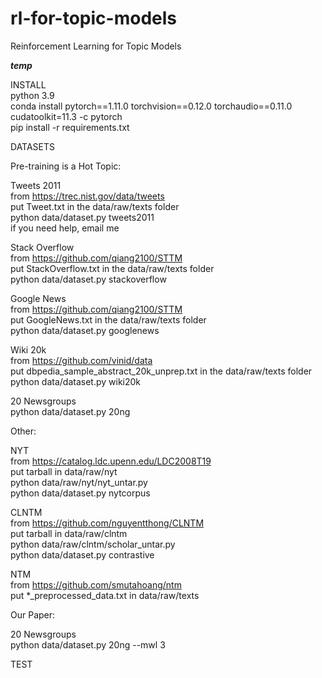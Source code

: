 # rl-for-topic-models
Reinforcement Learning for Topic Models

***temp***

INSTALL \
python 3.9 \
conda install pytorch==1.11.0 torchvision==0.12.0 torchaudio==0.11.0 cudatoolkit=11.3 -c pytorch \
pip install -r requirements.txt

DATASETS

Pre-training is a Hot Topic:

Tweets 2011 \
from https://trec.nist.gov/data/tweets \
put Tweet.txt in the data/raw/texts folder \
python data/dataset.py tweets2011 \
if you need help, email me

Stack Overflow \
from https://github.com/qiang2100/STTM \
put StackOverflow.txt in the data/raw/texts folder \
python data/dataset.py stackoverflow

Google News \
from https://github.com/qiang2100/STTM \
put GoogleNews.txt in the data/raw/texts folder \
python data/dataset.py googlenews

Wiki 20k \
from https://github.com/vinid/data \
put dbpedia_sample_abstract_20k_unprep.txt in the data/raw/texts folder \
python data/dataset.py wiki20k

20 Newsgroups \
python data/dataset.py 20ng

Other:

NYT \
from https://catalog.ldc.upenn.edu/LDC2008T19 \
put tarball in data/raw/nyt \
python data/raw/nyt/nyt_untar.py \
python data/dataset.py nytcorpus

CLNTM \
from https://github.com/nguyentthong/CLNTM \
put tarball in data/raw/clntm \
python data/raw/clntm/scholar_untar.py \
python data/dataset.py contrastive

NTM \
from https://github.com/smutahoang/ntm \
put \*_preprocessed_data.txt in data/raw/texts

Our Paper:

20 Newsgroups \
python data/dataset.py 20ng --mwl 3


TEST
